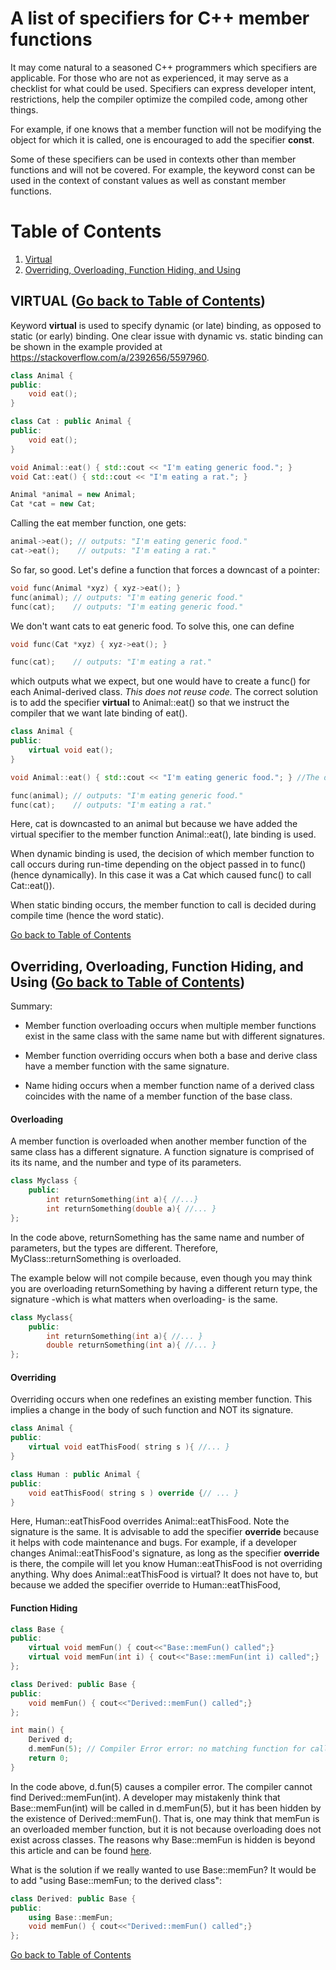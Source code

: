 # A list of specifiers for C++ member functions

It may come natural to a seasoned C++ programmers which specifiers are applicable. For those
who are not as experienced, it may serve as a checklist for what could be used. Specifiers can express developer intent, 
restrictions, help the compiler optimize the compiled code, among other things. 

For example, if one knows that a member function will not be modifying the object for which it is called, 
one is encouraged to add the specifier **const**. 

Some of these specifiers can be used in contexts other than member functions and will not be covered. For example, the keyword const can be used in the context of constant values as well as constant member functions. 

<a name="toc"></a>
# Table of Contents
1. [Virtual](#virtual)
2. [Overriding, Overloading, Function Hiding, and Using](#overriding_and_overloading)

<a name="virtual"></a>
## VIRTUAL ([Go back to Table of Contents](#toc))
Keyword **virtual** is used to specify dynamic (or late) binding, as opposed to static (or early) binding.
One clear issue with dynamic vs. static binding can be shown in the example provided at https://stackoverflow.com/a/2392656/5597960. 

```cpp
class Animal {
public:
	void eat();
}

class Cat : public Animal {
public:
	void eat();
}

void Animal::eat() { std::cout << "I'm eating generic food."; }
void Cat::eat() { std::cout << "I'm eating a rat."; }

Animal *animal = new Animal;
Cat *cat = new Cat;
```
Calling the eat member function, one gets:
```cpp
animal->eat(); // outputs: "I'm eating generic food."
cat->eat();    // outputs: "I'm eating a rat."
```

So far, so good. Let's define a function that forces a downcast of a pointer:
```cpp
void func(Animal *xyz) { xyz->eat(); }
func(animal); // outputs: "I'm eating generic food."
func(cat);    // outputs: "I'm eating generic food."
```
We don't want cats to eat generic food. To solve this, one can define
```cpp
void func(Cat *xyz) { xyz->eat(); }

func(cat);    // outputs: "I'm eating a rat."
```

which outputs what we expect, but one would have to create a func() for each Animal-derived class. *This does not reuse code.* The correct solution is to add the specifier **virtual** to Animal::eat() so that we instruct the compiler that we want late binding of eat().

```cpp
class Animal {
public:
	virtual void eat(); 
}

void Animal::eat() { std::cout << "I'm eating generic food."; } //The definition does not change. 

func(animal); // outputs: "I'm eating generic food."
func(cat);    // outputs: "I'm eating a rat."
```

Here, cat is downcasted to an animal but because we have added the virtual specifier to the member function Animal::eat(), late binding is used. 

When dynamic binding is used, the decision of which member function to call occurs during run-time depending on the object passed in to func() (hence dynamically). In this case it was a Cat which caused func() to call Cat::eat()). 

When static binding occurs, the member function to call is decided during compile time (hence the word static).

[Go back to Table of Contents](#toc)

<a name="overriding_and_overloading"></a>
## Overriding, Overloading, Function Hiding, and Using ([Go back to Table of Contents](#toc))

Summary:
* Member function overloading occurs when multiple member functions exist in the same class with the same name but with different signatures. 

* Member function overriding occurs when both a base and derive class have a member function with the same signature. 

* Name hiding occurs when a member function name of a derived class coincides with the name of a member function of the base class.

#### Overloading
A member function is overloaded when another member function of the same class has a different signature. A function signature is comprised of its its name, and the number and type of its parameters.

```cpp
class Myclass {
    public:
        int returnSomething(int a){ //...}
        int returnSomething(double a){ //... }
};
```

In the code above, returnSomething has the same name and number of parameters, but the types are different. Therefore, MyClass::returnSomething is overloaded.

The example below will not compile because, even though you may think you are overloading returnSomething by having a different return type, the signature -which is what matters when overloading- is the same. 
```cpp
class Myclass{
    public:
        int returnSomething(int a){ //... }
        double returnSomething(int a){ //... }
};
```
#### Overriding

Overriding occurs when one redefines an existing member function. This implies a change in the body of such function and NOT its signature. 

```cpp
class Animal {
public:
	virtual void eatThisFood( string s ){ //... }
}

class Human : public Animal {
public:
	void eatThisFood( string s ) override {// ... }
}
```

Here, Human::eatThisFood overrides Animal::eatThisFood. Note the signature is the same. It is advisable to add the specifier **override** because it helps with code maintenance and bugs. For example, if a developer changes Animal::eatThisFood's signature, as long as the specifier **override** is there, the compile will let you know Human::eatThisFood is not overriding anything. Why does Animal::eatThisFood is virtual? It does not have to, but because we added the specifier override to Human::eatThisFood, 

#### Function Hiding

```cpp
class Base {
public:
	virtual void memFun() { cout<<"Base::memFun() called";}
	virtual void memFun(int i) { cout<<"Base::memFun(int i) called";}
};

class Derived: public Base {
public:
	void memFun() { cout<<"Derived::memFun() called";}
};

int main() {
	Derived d;
	d.memFun(5); // Compiler Error error: no matching function for call to 'Derived::memFun(int)'
	return 0;
}
```

In the code above, d.fun(5) causes a compiler error. The compiler cannot find Derived::memFun(int). A developer may mistakenly think that Base::memFun(int) will be called in d.memFun(5), but it has been hidden by the existence of Derived::memFun(). That is, one may think that memFun is an overloaded member function, but it is not because overloading does not exist across classes. The reasons why Base::memFun is hidden is beyond this article and can be found [here](https://stackoverflow.com/a/1629074/5597960). 

What is the solution if we really wanted to use Base::memFun? It would be to add "using Base::memFun; to the derived class":

```cpp
class Derived: public Base {
public:
	using Base::memFun;
	void memFun() { cout<<"Derived::memFun() called";}
};
```

[Go back to Table of Contents](#toc)

